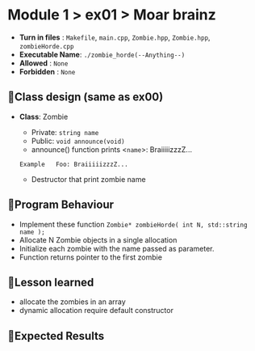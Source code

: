 # Module 1 > ex01 > Moar brainz

- **Turn in files**  : `Makefile`, `main.cpp`, `Zombie.hpp`, `Zombie.hpp`, `zombieHorde.cpp`
- **Executable Name**: `./zombie_horde(--Anything--)`
- **Allowed**        : `None`
- **Forbidden**        : `None`

## 📝Class design (same as ex00)
- **Class**: Zombie
    - Private: `string name`
    - Public: `void announce(void)`
    - announce() function prints <`name`>: BraiiiiizzzZ...
    
    `Example   Foo: BraiiiiizzzZ...`
    - Destructor that print zombie name

## 📝Program Behaviour
- Implement these function  `Zombie* zombieHorde( int N, std::string name );`
- Allocate N Zombie objects in a single allocation
- Initialize each zombie with the name passed as parameter.
- Function returns pointer to the first zombie

## 🤔Lesson learned
- allocate the zombies in an array
- dynamic allocation require default constructor

## 🧪Expected Results


